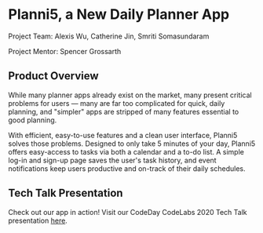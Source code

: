# Planni5, a New Daily Planner App

Project Team: Alexis Wu, Catherine Jin, Smriti Somasundaram

Project Mentor: Spencer Grossarth

## Product Overview

While many planner apps already exist on the market, many present critical problems for users — many are far too complicated for quick, daily planning, and "simpler" apps are stripped of many features essential to good planning. 

With efficient, easy-to-use features and a clean user interface, Planni5 solves those problems. Designed to only take 5 minutes of your day, Planni5 offers easy-access to tasks via both a calendar and a to-do list. A simple log-in and sign-up page saves the user's task history, and event notifications keep users productive and on-track of their daily schedules. 


## Tech Talk Presentation

Check out our app in action! Visit our CodeDay CodeLabs 2020 Tech Talk presentation [here](https://youtu.be/WH6GgOnnNKs).
